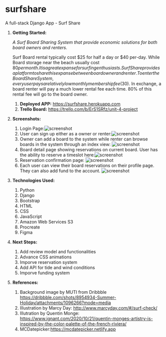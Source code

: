 # surfshare
A full-stack Django App - Surf Share
1. __Getting Started:__<br>

   <em> A Surf Board Sharing System that provide economic solutions for both board owners and renters.</em><br>

   Surf Board rental typically cost $25 for half a day or $40 per-day. While Board storage near the beach usually cost $80 per month. It is a great expanse for surfing enthusiasts. SurfShare provides a platform to share this expanse between board owner and renter. To enter the Board Share System, every user pays a relatively low monthly membership fee ($30). In exchange, a board renter will pay a much lower rental fee each time. 80% of this rental fee will go to the board owner.
   1. __Deployed APP:__
   https://surfshare.herokuapp.com
   2. __Trello Board:__
   https://trello.com/b/ErS1SRfz/unit-4-project
2. __Screenshots:__
   1. Login Page:<img src="main_app/static/images/readme/login.png" alt="screenshot">
   2. User can sign up either as a owner or renter:<img src="main_app/static/images/readme/sign-up.png" alt="screenshot">
   3. Owner can add a board to the system while renter can browse boards in the system through an index view: <img src="main_app/static/images/readme/b-index.png" alt="screenshot">
   4. Board detail page showing reservations on current board. User has the ability to reserve a timeslot here:<img src="main_app/static/images/readme/b-detail.png" alt="screenshot">
   5. Reservation confirmation page: <img src="main_app/static/images/readme/reserve.png" alt="screenshot">
   6. Each user can view their board reservations on their profile page. They can also add fund to the account. <img src="main_app/static/images/readme/profile.png" alt="screenshot">

3. __Technologies Used:__
   1. Python
   2. Django
   3. Bootstrap
   4. HTML
   5. CSS
   6. JavaScript
   7. Amazon Web Services S3
   8. Procreate
   8. Figma
4. __Next Steps:__
   1. Add review model and functionalities
   2. Advance CSS animations
   3. Imporve reservation system
   4. Add API for tide and wind conditions
   5. Imporve funding system
5. __References:__
   1. Background image by MUTI from Dribbble https://dribbble.com/shots/8954934-Summer-Holiday/attachments/1096266?mode=media
   2. Illustration by Marcy Day: http://www.marcyday.com/#/surf-check/
   3. Illutration by Quentin Monge: https://www.ignant.com/2020/10/21/quentin-monges-artistry-is-inspired-by-the-color-palette-of-the-french-riviera/
   4. MCDatepicker:https://mcdatepicker.netlify.app